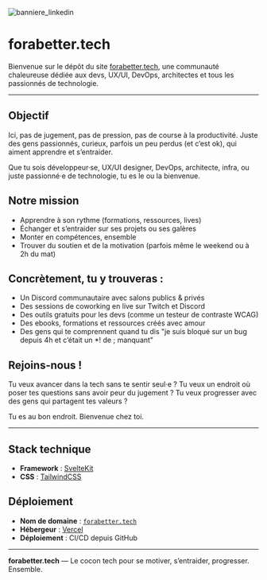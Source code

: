 
![banniere_linkedin](https://github.com/user-attachments/assets/29e0a87b-b2ef-424e-9d95-5df548f7a990)

# forabetter.tech

Bienvenue sur le dépôt du site [forabetter.tech](https://forabetter.tech), une communauté chaleureuse dédiée aux devs, UX/UI, DevOps, architectes et tous les passionnés de technologie.

---

## Objectif

Ici, pas de jugement, pas de pression, pas de course à la productivité. Juste des gens passionnés, curieux, parfois un peu perdus (et c’est ok), qui aiment apprendre et s’entraider.

Que tu sois développeur·se, UX/UI designer, DevOps, architecte, infra, ou juste passionné·e de technologie, tu es le ou la bienvenue.

## Notre mission

- Apprendre à son rythme (formations, ressources, lives)
- Échanger et s’entraider sur ses projets ou ses galères
- Monter en compétences, ensemble
- Trouver du soutien et de la motivation (parfois même le weekend ou à 2h du mat)

## Concrètement, tu y trouveras :

- Un Discord communautaire avec salons publics & privés
- Des sessions de coworking en live sur Twitch et Discord
- Des outils gratuits pour les devs (comme un testeur de contraste WCAG)
- Des ebooks, formations et ressources créés avec amour
- Des gens qui te comprennent quand tu dis "je suis bloqué sur un bug depuis 4h et c’était un $*!$ de ; manquant"

## Rejoins-nous !

Tu veux avancer dans la tech sans te sentir seul·e ?
Tu veux un endroit où poser tes questions sans avoir peur du jugement ?
Tu veux progresser avec des gens qui partagent tes valeurs ?

Tu es au bon endroit.
Bienvenue chez toi.

---

## Stack technique

- **Framework** : [SvelteKit](https://kit.svelte.dev/)
- **CSS** : [TailwindCSS](https://tailwindcss.com/)

## Déploiement

- **Nom de domaine** : [`forabetter.tech`](https://forabetter.tech)
- **Hébergeur** : [Vercel](https://vercel.com/)
- **Déploiement** : CI/CD depuis GitHub

---

**forabetter.tech** — Le cocon tech pour se motiver, s’entraider, progresser. Ensemble.
